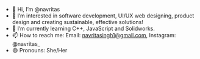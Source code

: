 - 👋 Hi, I’m @navritas
- 👀 I’m interested in software development, UI/UX web designing, product design and creating sustainable, effective solutions!
- 🌱 I’m currently learning C++, JavaScript and Solidworks.
- 📫 How to reach me: Email: navritasingh1@gmail.com, Instagram: @navritas_
- 😄 Pronouns: She/Her

<!---
navritas/navritas is a ✨ special ✨ repository because its `README.md` (this file) appears on your GitHub profile.
You can click the Preview link to take a look at your changes.
--->
